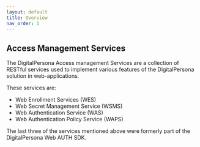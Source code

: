 ```yaml
---
layout: default
title: Overview
nav_order: 1
---
```


## Access Management Services  

The DigitalPersona Access management Services are a collection of RESTful services used to implement various features of the DigitalPersona solution in web-applications.

These services are:

- Web Enrollment Services (WES)
- Web Secret Management Service (WSMS)  
- Web Authentication Service (WAS)
- Web Authentication Policy Service (WAPS)

The last three of the services mentioned above were formerly part of the DigitalPersona Web AUTH SDK.
